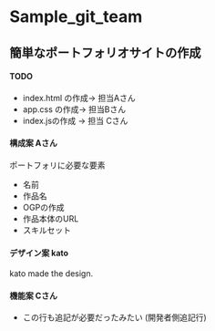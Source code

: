 # Sample_git_team
## 簡単なポートフォリオサイトの作成
#### TODO

* index.html の作成-> 担当Aさん
* app.css の作成-> 担当Bさん
* index.jsの作成 -> 担当 Cさん

#### 構成案 Aさん
ポートフォリに必要な要素
- 名前
- 作品名
- OGPの作成
- 作品本体のURL
- スキルセット

#### デザイン案 kato
kato made the design.


#### 機能案 Cさん
- この行も追記が必要だったみたい (開発者側追記行)